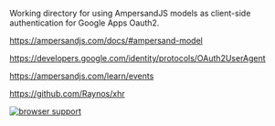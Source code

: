 
Working directory for using AmpersandJS models as client-side authentication for Google Apps Oauth2.

https://ampersandjs.com/docs/#ampersand-model

https://developers.google.com/identity/protocols/OAuth2UserAgent

https://ampersandjs.com/learn/events

https://github.com/Raynos/xhr

[![browser support](https://ci.testling.com/gyaresu/ampersand-model-testing.png)
](https://ci.testling.com/gyaresu/ampersand-model-testing)